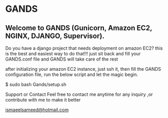GANDS
=====
Welcome to GANDS (Gunicorn, Amazon EC2, NGINX, DJANGO, Supervisor).
--------------------------------------------------------------------
Do you have a django project that needs deployment on amazon EC2? this is the best and easiest way to do that!!! just sit back and fill your GANDS.conf file and GANDS will take care of the rest

after initializing your amazon EC2 instance, just ssh it, then fill the GANDS configuration file, run the below script and let the magic begin.

$ sudo bash Gands/setup.sh

Support or Contact
Feel free to contact me anytime for any inquiry ,or contribute with me to make it better

ismaeelsameed@hotmail.com